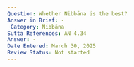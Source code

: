 ```yaml
---
Question: Whether Nibbāna is the best?
Answer in Brief: -
 Category: Nibbāna
Sutta References: AN 4.34
Answer: -
Date Entered: March 30, 2025
Review Status: Not started
---
```

